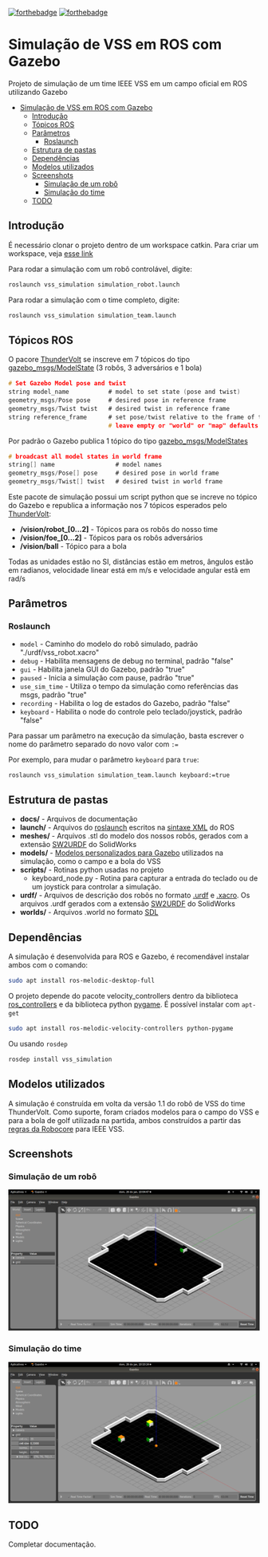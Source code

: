 [![forthebadge](https://forthebadge.com/images/badges/built-with-science.svg)](https://forthebadge.com)
[![forthebadge](https://forthebadge.com/images/badges/its-not-a-lie-if-you-believe-it.svg)](https://forthebadge.com)

# Simulação de VSS em ROS com Gazebo

Projeto de simulação de um time IEEE VSS em um campo oficial em ROS utilizando Gazebo

- [Simulação de VSS em ROS com Gazebo](#simula%c3%a7%c3%a3o-de-vss-em-ros-com-gazebo)
  - [Introdução](#introdu%c3%a7%c3%a3o)
  - [Tópicos ROS](#t%c3%b3picos-ros)
  - [Parâmetros](#par%c3%a2metros)
    - [Roslaunch](#roslaunch)
  - [Estrutura de pastas](#estrutura-de-pastas)
  - [Dependências](#depend%c3%aancias)
  - [Modelos utilizados](#modelos-utilizados)
  - [Screenshots](#screenshots)
    - [Simulação de um robô](#simula%c3%a7%c3%a3o-de-um-rob%c3%b4)
    - [Simulação do time](#simula%c3%a7%c3%a3o-do-time)
  - [TODO](#todo)

## Introdução

É necessário clonar o projeto dentro de um workspace catkin. Para criar um workspace, veja [esse link](http://wiki.ros.org/catkin/Tutorials/create_a_workspace)

Para rodar a simulação com um robô controlável, digite:

```bash
roslaunch vss_simulation simulation_robot.launch
```

Para rodar a simulação com o time completo, digite:

```bash
roslaunch vss_simulation simulation_team.launch
```

## Tópicos ROS

O pacore [ThunderVolt](https://github.com/ThundeRatz/vss_thundervolt) se inscreve em 7 tópicos do tipo [gazebo_msgs/ModelState](http://docs.ros.org/jade/api/gazebo_msgs/html/msg/ModelState.html) (3 robôs, 3 adversários e 1 bola)

```c
# Set Gazebo Model pose and twist
string model_name           # model to set state (pose and twist)
geometry_msgs/Pose pose     # desired pose in reference frame
geometry_msgs/Twist twist   # desired twist in reference frame
string reference_frame      # set pose/twist relative to the frame of this entity (Body/Model)
                            # leave empty or "world" or "map" defaults to world-frame
```

Por padrão o Gazebo publica 1 tópico do tipo [gazebo_msgs/ModelStates](http://docs.ros.org/jade/api/gazebo_msgs/html/msg/ModelStates.html)

```c
# broadcast all model states in world frame
string[] name                 # model names
geometry_msgs/Pose[] pose     # desired pose in world frame
geometry_msgs/Twist[] twist   # desired twist in world frame
```

Este pacote de simulação possui um script python que se increve no tópico do Gazebo e republica a informação nos 7 tópicos esperados pelo [ThunderVolt](https://github.com/ThundeRatz/vss_thundervolt):

- **/vision/robot_[0...2]** - Tópicos para os robôs do nosso time
- **/vision/foe_[0...2]** - Tópicos para os robôs adversários
- **/vision/ball** - Tópico para a bola

Todas as unidades estão no SI, distâncias estão em metros, ângulos estão em radianos, velocidade linear está em m/s e velocidade angular estã em rad/s

## Parâmetros

### Roslaunch

- ```model``` - Caminho do modelo do robô simulado, padrão "./urdf/vss_robot.xacro"
- ```debug``` - Habilita mensagens de debug no terminal, padrão "false"
- ```gui``` - Habilita janela GUI do Gazebo, padrão "true"
- ```paused``` - Inicia a simulação com pause, padrão "true"
- ```use_sim_time``` - Utiliza o tempo da simulação como referências das msgs, padrão "true"
- ```recording``` - Habilita o log de estados do Gazebo, padrão "false"
- ```keyboard``` - Habilita o node do controle pelo teclado/joystick, padrão "false"

Para passar um parâmetro na execução da simulação, basta escrever o nome do parâmetro separado do novo valor com ```:=```

Por exemplo, para mudar o parâmetro ```keyboard``` para ```true```:

```bash
roslaunch vss_simulation simulation_team.launch keyboard:=true
```

## Estrutura de pastas

- **docs/** - Arquivos de documentação
- **launch/** - Arquivos do [roslaunch](http://wiki.ros.org/roslaunch) escritos na [sintaxe XML](http://wiki.ros.org/roslaunch/XML) do ROS
- **meshes/** - Arquivos .stl do modelo dos nossos robôs, gerados com a extensão [SW2URDF](http://wiki.ros.org/sw_urdf_exporter) do SolidWorks
- **models/** - [Modelos personalizados para Gazebo](http://gazebosim.org/tutorials?tut=build_model) utilizados na simulação, como o campo e a bola do VSS
- **scripts/** - Rotinas python usadas no projeto
  - keyboard_node.py - Rotina para capturar a entrada do teclado ou de um joystick para controlar a simulação.
- **urdf/** - Arquivos de descrição dos robôs no formato [.urdf](http://wiki.ros.org/urdf/XML) e [.xacro](http://wiki.ros.org/xacro). Os arquivos .urdf gerados com a extensão [SW2URDF](http://wiki.ros.org/sw_urdf_exporter) do SolidWorks
- **worlds/** - Arquivos .world no formato [SDL](http://sdformat.org/)

## Dependências

A simulação é desenvolvida para ROS e Gazebo, é recomendável instalar ambos com o comando:

```bash
sudo apt install ros-melodic-desktop-full
```

O projeto depende do pacote velocity_controllers dentro da biblioteca [ros_controllers](https://github.com/ros-controls/ros_controllers) e da biblioteca python [pygame](https://github.com/pygame/pygame). É possível instalar com ```apt-get```

```bash
sudo apt install ros-melodic-velocity-controllers python-pygame
```

Ou usando ```rosdep```

```bash
rosdep install vss_simulation
```

## Modelos utilizados

A simulação é construída em volta da versão 1.1 do robô de VSS do time ThunderVolt. Como suporte, foram criados modelos para o campo do VSS e para a bola de golf utilizada na partida, ambos construídos a partir das [regras da Robocore](https://www.robocore.net/modules.php?name=Forums&file=download&id=1424) para IEEE VSS.

## Screenshots

### Simulação de um robô

![screenshot](./docs/screenshot_robot.png)

### Simulação do time

![screenshot](./docs/screenshot_team.png)

## TODO

Completar documentação.
